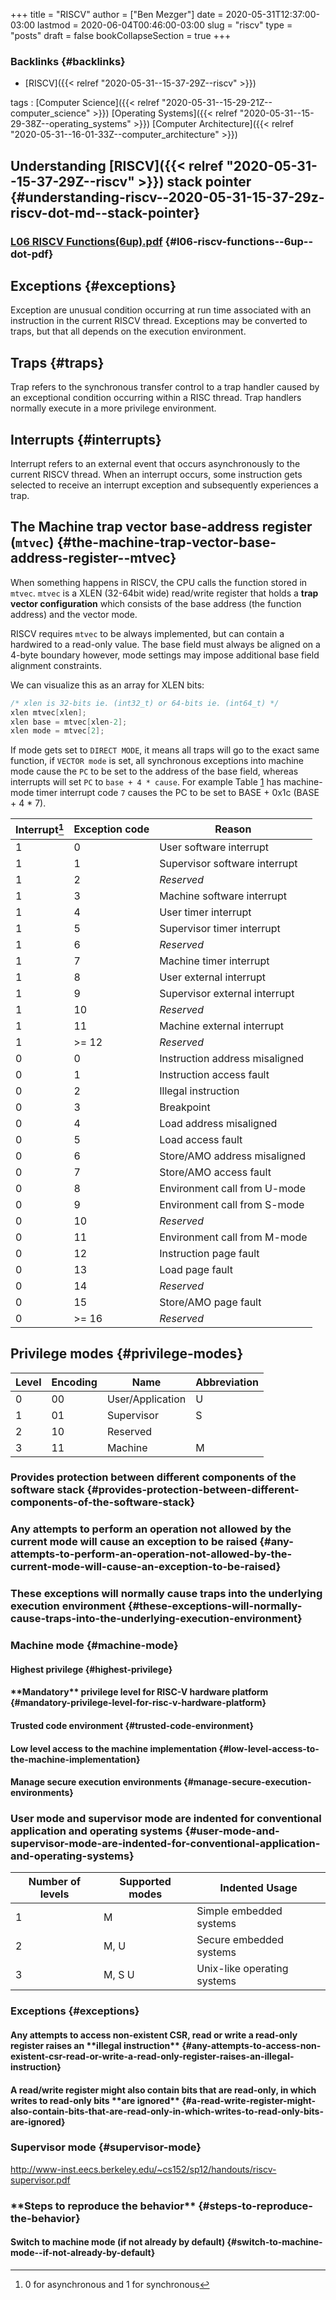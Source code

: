 +++
title = "RISCV"
author = ["Ben Mezger"]
date = 2020-05-31T12:37:00-03:00
lastmod = 2020-06-04T00:46:00-03:00
slug = "riscv"
type = "posts"
draft = false
bookCollapseSection = true
+++

### Backlinks {#backlinks}

- [RISCV]({{< relref "2020-05-31--15-37-29Z--riscv" >}})

tags
: [Computer Science]({{< relref "2020-05-31--15-29-21Z--computer_science" >}}) [Operating Systems]({{< relref "2020-05-31--15-29-38Z--operating_systems" >}}) [Computer Architecture]({{< relref "2020-05-31--16-01-33Z--computer_architecture" >}})

## Understanding [RISCV]({{< relref "2020-05-31--15-37-29Z--riscv" >}}) stack pointer {#understanding-riscv--2020-05-31-15-37-29z-riscv-dot-md--stack-pointer}

### [L06 RISCV Functions(6up).pdf](https://dynalist.io/u/5cYI9hHNgUYs0U47UXe0RZ6U) {#l06-riscv-functions--6up--dot-pdf}

## Exceptions {#exceptions}

Exception are unusual condition occurring at run time associated with an
instruction in the current RISCV thread. Exceptions may be converted to traps,
but that all depends on the execution environment.

## Traps {#traps}

Trap refers to the synchronous transfer control to a trap handler caused by an
exceptional condition occurring within a RISC thread. Trap handlers normally
execute in a more privilege environment.

## Interrupts {#interrupts}

Interrupt refers to an external event that occurs asynchronously to the current
RISCV thread. When an interrupt occurs, some instruction gets selected to
receive an interrupt exception and subsequently experiences a trap.

## The Machine trap vector base-address register (`mtvec`) {#the-machine-trap-vector-base-address-register--mtvec}

When something happens in RISCV, the CPU calls the function stored in `mtvec`.
`mtvec` is a XLEN (32-64bit wide) read/write register that holds a **trap vector
configuration** which consists of the base address (the function address) and the
vector mode.

RISCV requires `mtvec` to be always implemented, but can contain a hardwired to
a read-only value. The base field must always be aligned on a 4-byte boundary
however, mode settings may impose additional base field alignment constraints.

We can visualize this as an array for XLEN bits:

```C
/* xlen is 32-bits ie. (int32_t) or 64-bits ie. (int64_t) */
xlen mtvec[xlen];
xlen base = mtvec[xlen-2];
xlen mode = mtvec[2];
```

If mode gets set to `DIRECT MODE`, it means all traps will go to the exact same
function, if `VECTOR mode` is set, all synchronous exceptions into machine mode
cause the `PC` to be set to the address of the base field, whereas interrupts
will set `PC` to `base + 4 * cause`. For example Table [1](#table--tbl:exception-codes) has
machine-mode timer interrupt code `7` causes the PC to be set to BASE + 0x1c
(BASE + 4 \* 7).

<a id="table--tbl:exception-codes"></a>

| Interrupt[^fn:1] | Exception code | Reason                         |
| ---------------- | -------------- | ------------------------------ |
| 1                | 0              | User software interrupt        |
| 1                | 1              | Supervisor software interrupt  |
| 1                | 2              | _Reserved_                     |
| 1                | 3              | Machine software interrupt     |
| 1                | 4              | User timer interrupt           |
| 1                | 5              | Supervisor timer interrupt     |
| 1                | 6              | _Reserved_                     |
| 1                | 7              | Machine timer interrupt        |
| 1                | 8              | User external interrupt        |
| 1                | 9              | Supervisor external interrupt  |
| 1                | 10             | _Reserved_                     |
| 1                | 11             | Machine external interrupt     |
| 1                | >= 12          | _Reserved_                     |
| 0                | 0              | Instruction address misaligned |
| 0                | 1              | Instruction access fault       |
| 0                | 2              | Illegal instruction            |
| 0                | 3              | Breakpoint                     |
| 0                | 4              | Load address misaligned        |
| 0                | 5              | Load access fault              |
| 0                | 6              | Store/AMO address misaligned   |
| 0                | 7              | Store/AMO access fault         |
| 0                | 8              | Environment call from U-mode   |
| 0                | 9              | Environment call from S-mode   |
| 0                | 10             | _Reserved_                     |
| 0                | 11             | Environment call from M-mode   |
| 0                | 12             | Instruction page fault         |
| 0                | 13             | Load page fault                |
| 0                | 14             | _Reserved_                     |
| 0                | 15             | Store/AMO page fault           |
| 0                | >= 16          | _Reserved_                     |

## Privilege modes {#privilege-modes}

| Level | Encoding | Name             | Abbreviation |
| ----- | -------- | ---------------- | ------------ |
| 0     | 00       | User/Application | U            |
| 1     | 01       | Supervisor       | S            |
| 2     | 10       | Reserved         |              |
| 3     | 11       | Machine          | M            |

### Provides protection between different components of the software stack {#provides-protection-between-different-components-of-the-software-stack}

### Any attempts to perform an operation not allowed by the current mode will cause an exception to be raised {#any-attempts-to-perform-an-operation-not-allowed-by-the-current-mode-will-cause-an-exception-to-be-raised}

### These exceptions will normally cause traps into the underlying execution environment {#these-exceptions-will-normally-cause-traps-into-the-underlying-execution-environment}

### Machine mode {#machine-mode}

#### Highest privilege {#highest-privilege}

#### \***\*Mandatory\*\*** privilege level for RISC-V hardware platform {#mandatory-privilege-level-for-risc-v-hardware-platform}

#### Trusted code environment {#trusted-code-environment}

#### Low level access to the machine implementation {#low-level-access-to-the-machine-implementation}

#### Manage secure execution environments {#manage-secure-execution-environments}

### User mode and supervisor mode are indented for conventional application and operating systems {#user-mode-and-supervisor-mode-are-indented-for-conventional-application-and-operating-systems}

| Number of levels | Supported modes | Indented Usage              |
| ---------------- | --------------- | --------------------------- |
| 1                | M               | Simple embedded systems     |
| 2                | M, U            | Secure embedded systems     |
| 3                | M, S U          | Unix-like operating systems |

### Exceptions {#exceptions}

#### Any attempts to access non-existent CSR, read or write a read-only register raises an \***\*illegal instruction\*\*** {#any-attempts-to-access-non-existent-csr-read-or-write-a-read-only-register-raises-an-illegal-instruction}

#### A read/write register might also contain bits that are read-only, in which writes to read-only bits \***\*are ignored\*\*** {#a-read-write-register-might-also-contain-bits-that-are-read-only-in-which-writes-to-read-only-bits-are-ignored}

### Supervisor mode {#supervisor-mode}

<http://www-inst.eecs.berkeley.edu/~cs152/sp12/handouts/riscv-supervisor.pdf>

### \***\*Steps to reproduce the behavior\*\*** {#steps-to-reproduce-the-behavior}

#### Switch to machine mode (if not already by default) {#switch-to-machine-mode--if-not-already-by-default}

[^fn:1]: 0 for asynchronous and 1 for synchronous
